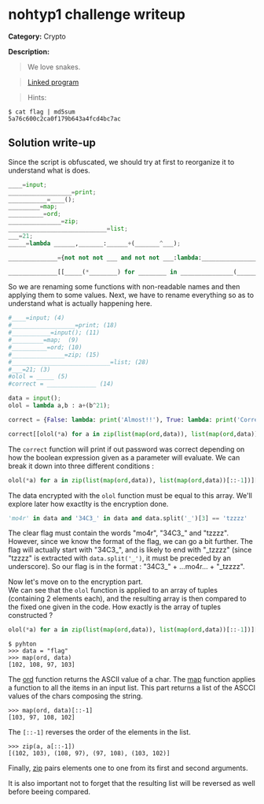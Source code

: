 # nohtyp1 challenge writeup

**Category:** Crypto

**Description:**

> We love snakes.

> [Linked program](./nohtyp1.py)

> Hints:
```
$ cat flag | md5sum
5a76c600c2ca0f179b643a4fcd4bc7ac
```


## Solution write-up

Since the script is obfuscated, we should try at first to reorganize it to understand what is does.

```python
____=input;
__________________=print;
___________=____();
_________=map;
__________=ord;
_______________=zip;
____________________________=list;
___=21;
_____=lambda ______,_______:______+(_______^___);

______________={not not not ___ and not not ___:lambda:__________________('\x41\x6c\x6d\x6f\x73\x74\x21\x21'),not not ___ and not not ___:lambda:__________________('\x43\x6f\x72\x72\x65\x63\x74\x21')};

______________[[_____(*________) for ________ in _______________(____________________________(_________(__________,___________)),____________________________(_________(__________,___________))[::-1])][::-1]==[160,155,208,160,190,215,237,134,210,126,212,222,224,238,128,240,164,213,183,192,162,178,163,162] and 'mo4r' in ___________ and '34C3_' in ___________ and ___________.split('_')[3] == 'tzzzz']()
```

So we are renaming some functions with non-readable names and then applying them to some values. Next, we have to rename everything so as to understand what is actually happening here.

```python
#____=input; (4)
#__________________=print; (18)
#___________=input(); (11)
#_________=map;  (9)
#__________=ord; (10)
#_______________=zip; (15)
#____________________________=list; (28)
#___=21; (3)
#olol = _____ (5)
#correct = ______________ (14)

data = input();
olol = lambda a,b : a+(b^21);

correct = {False: lambda: print('Almost!!'), True: lambda: print('Correct!')};

correct[[olol(*a) for a in zip(list(map(ord,data)), list(map(ord,data))[::-1])][::-1]==[160,155,208,160,190,215,237,134,210,126,212,222,224,238,128,240,164,213,183,192,162,178,163,162] and 'mo4r' in data and '34C3_' in data and data.split('_')[3] == 'tzzzz']()
```

The `correct` function will print if out password was correct depending on how the boolean expression given as a parameter will evaluate. We can break it down into three different conditions :

```python
olol(*a) for a in zip(list(map(ord,data)), list(map(ord,data))[::-1])][::-1] == [160,155,208,160,190,215,237,134,210,126,212,222,224,238,128,240,164,213,183,192,162,178,163,162]
```
The data encrypted with the `olol` function must be equal to this array. We'll explore later how exactlty is the encryption done.

```python
'mo4r' in data and '34C3_' in data and data.split('_')[3] == 'tzzzz'
```
The clear flag must contain the words "mo4r", "34C3\_" and "tzzzz". However, since we know the format of the flag, we can go a bit further. The flag will actually start with "34C3\_", and is likely to end with "\_tzzzz" (since "tzzzz" is extracted with `data.split('_')`, it must be preceded by an underscore). So our flag is in the format : "34C3\_" + ...mo4r... + "\_tzzzz".


Now let's move on to the encryption part.  
We can see that the `olol` function is applied to an array of tuples (containing 2 elements each), and the resulting array is then compared to the fixed one given in the code. How exactly is the array of tuples constructed ?

```python
olol(*a) for a in zip(list(map(ord,data)), list(map(ord,data))[::-1])][::-1]
```

```
$ pyhton
>>> data = "flag"
>>> map(ord, data)
[102, 108, 97, 103]
```
The [ord](https://docs.python.org/2/library/functions.html#ord) function returns the ASCII value of a char. The [map](http://book.pythontips.com/en/latest/map_filter.html) function applies a function to all the items in an input list. This part returns a list of the ASCCI values of the chars composing the string.

```
>>> map(ord, data)[::-1]
[103, 97, 108, 102]
```
The `[::-1]` reverses the order of the elements in the list.

```
>>> zip(a, a[::-1])
[(102, 103), (108, 97), (97, 108), (103, 102)]
```
Finally, [zip](https://docs.python.org/2/library/functions.html#zip) pairs elements one to one from its first and second arguments.  
  
It is also important not to forget that the resulting list will be reversed as well before beeing compared.

